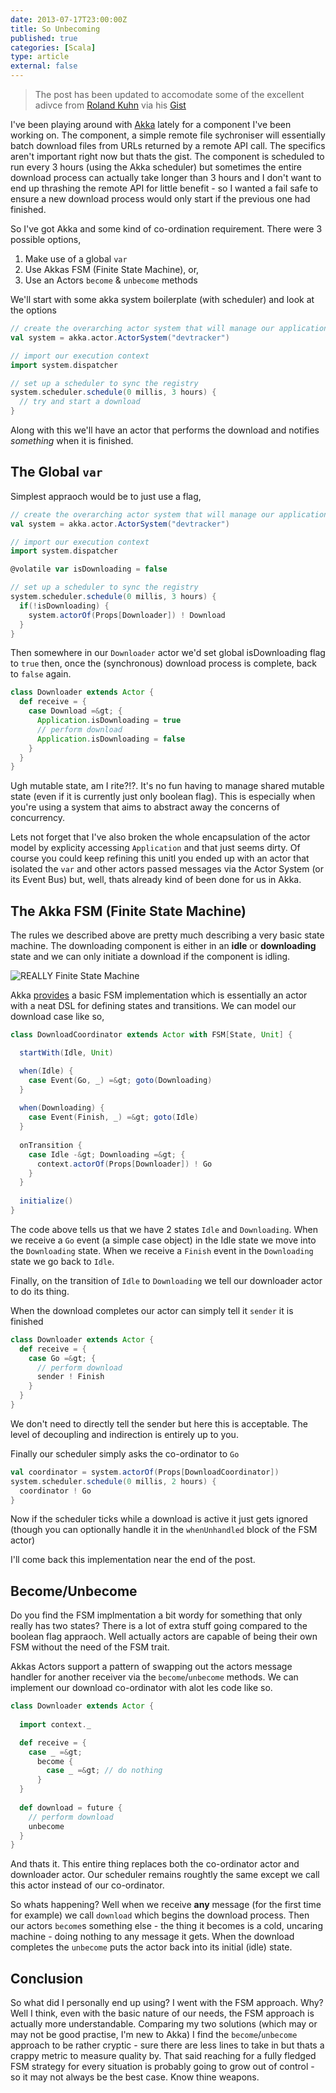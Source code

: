 ```yaml
---
date: 2013-07-17T23:00:00Z
title: So Unbecoming
published: true
categories: [Scala]
type: article
external: false
---
```


> The post has been updated to accomodate some of the excellent adivce from [Roland Kuhn](https://twitter.com/rolandkuhn) via his [Gist](https://gist.github.com/rkuhn/6061663)

I've been playing around with [Akka](http://akka.io/) lately for a component I've been working on.  The component, a simple remote file sychroniser will essentially batch download files from URLs returned by a remote API call.  The specifics aren't important right now but thats the gist.  The component is scheduled to run every 3 hours (using the Akka scheduler) but sometimes the entire download process can actually take longer than 3 hours and I don't want to end up thrashing the remote API for little benefit - so I wanted a fail safe to ensure a new download process would only start if the previous one had finished.

So I've got Akka and some kind of co-ordination requirement.  There were 3 possible options,

1. Make use of a global `var`
2. Use Akkas FSM (Finite State Machine), or,
3. Use an Actors `become` &amp; `unbecome` methods

We'll start with some akka system boilerplate (with scheduler) and look at the options

```scala
// create the overarching actor system that will manage our application
val system = akka.actor.ActorSystem("devtracker")

// import our execution context
import system.dispatcher

// set up a scheduler to sync the registry
system.scheduler.schedule(0 millis, 3 hours) {
  // try and start a download
}
```

Along with this we'll have an actor that performs the download and notifies _something_ when it is finished.

## The Global `var`

Simplest appraoch would be to just use a flag,

```scala
// create the overarching actor system that will manage our application
val system = akka.actor.ActorSystem("devtracker")

// import our execution context
import system.dispatcher

@volatile var isDownloading = false

// set up a scheduler to sync the registry
system.scheduler.schedule(0 millis, 3 hours) {
  if(!isDownloading) {
    system.actorOf(Props[Downloader]) ! Download
  }
}
```

Then somewhere in our `Downloader` actor we'd set global isDownloading flag to `true` then, once the (synchronous) download process is complete, back to `false` again.

```scala
class Downloader extends Actor {
  def receive = {
    case Download =&gt; {
      Application.isDownloading = true
      // perform download
      Application.isDownloading = false
    }
  }
}
```

Ugh mutable state, am I rite?!?.  It's no fun having to manage shared mutable state (even if it is currently just only boolean flag).  This is especially when you're using a system that aims to abstract away the concerns of concurrency.  

Lets not forget that I've also broken the whole encapsulation of the actor model by explicity accessing `Application` and that just seems dirty.  Of course you could keep refining this unitl you ended up with an actor that isolated the `var` and other actors passed messages via the Actor System (or its Event Bus) but, well, thats already kind of been done for us in Akka.

## The Akka FSM (Finite State Machine)

The rules we described above are pretty much describing a very basic state machine.  The downloading component is either in an __idle__ or __downloading__ state and we can only initiate a download if the component is idling.

![REALLY Finite State Machine](/images/blog/fsm.png)

Akka [provides](http://doc.akka.io/docs/akka/snapshot/scala/fsm.html) a basic FSM implementation which is essentially an actor with a neat DSL for defining states and transitions.  We can model our download case like so,

```scala
class DownloadCoordinator extends Actor with FSM[State, Unit] {

  startWith(Idle, Unit)

  when(Idle) {
    case Event(Go, _) =&gt; goto(Downloading)
  }
 
  when(Downloading) {
    case Event(Finish, _) =&gt; goto(Idle)
  }
 
  onTransition {
    case Idle -&gt; Downloading =&gt; {
      context.actorOf(Props[Downloader]) ! Go
    }
  }
 
  initialize()
}
```

The code above tells us that we have 2 states `Idle` and `Downloading`.  When we receive a `Go` event (a simple case object) in the Idle state we move into the `Downloading` state.  When we receive a `Finish` event in the `Downloading` state we go back to `Idle`.

Finally, on the transition of `Idle` to `Downloading` we tell our downloader actor to do its thing.

When the download completes our actor can simply tell it `sender` it is finished

```scala
class Downloader extends Actor { 
  def receive = {
    case Go =&gt; {
      // perform download
      sender ! Finish
    }
  }
}
```

We don't need to directly tell the sender but here this is acceptable.  The level of decoupling and indirection is entirely up to you.

Finally our scheduler simply asks the co-ordinator to `Go`

```scala
val coordinator = system.actorOf(Props[DownloadCoordinator])
system.scheduler.schedule(0 millis, 2 hours) {
  coordinator ! Go
}
```

Now if the scheduler ticks while a download is active it just gets ignored (though you can optionally handle it in the `whenUnhandled` block of the FSM actor)

I'll come back this implementation near the end of the post.

## Become/Unbecome

Do you find the FSM implmentation a bit wordy for something that only really has two states?  There is a lot of extra stuff going compared to the boolean flag appraoch.  Well actually actors are capable of being their own FSM without the need of the FSM trait.

Akkas Actors support a pattern of swapping out the actors message handler for another receiver via the `become`/`unbecome` methods.  We can implement our download co-ordinator with alot les code like so.

```scala
class Downloader extends Actor {
 
  import context._

  def receive = {
    case _ =&gt;
      become {
        case _ =&gt; // do nothing
      }
  }
 
  def download = future {
    // perform download
    unbecome
  }
}
```

And thats it.  This entire thing replaces both the co-ordinator actor and downloader actor.  Our scheduler remains roughtly the same except we call this actor instead of our co-ordinator.  

So whats happening?  Well when we receive __any__ message (for the first time for example) we call `download` which begins the download process.  Then our actors `become`s something else - the thing it becomes is a cold, uncaring machine - doing nothing to any message it gets.  When the download completes the `unbecome` puts the actor back into its initial (idle) state.

## Conclusion

So what did I personally end up using?  I went with the FSM approach.  Why? Well I think, even with the basic nature of our needs, the FSM approach is actually more understandable.  Comparing my two solutions (which may or may not be good practise, I'm new to Akka) I find the `become`/`unbecome` approach to be rather cryptic - sure there are less lines to take in but thats a crappy metric to measure quality by.  That said reaching for a fully fledged FSM strategy for every situation is probably going to grow out of control - so it may not always be the best case.  Know thine weapons.
